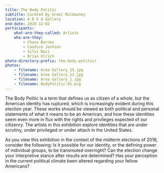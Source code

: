 ```yaml
---
title: The Body Politic
subtitle: Curated by Greer Muldowney
location: A R E A Gallery
end-date: 2018-12-02
participants:
    what-are-they-called: Artists
    who-are-they:
        - Chase Barnes
        - Candice Jackson
        - Silvi Naci
        - Brian Ulrich
photo-directory-prefix: the-body-politic/
photos:
    - filename: Area Gallery_15.jpg
    - filename: Area Gallery_13.jpg
    - filename: Area Gallery_1.jpg
    - filename: BodyPolitic-01.png
---
```


The Body Politic is a term that defines us as citizen of a whole, but the American identity has ruptured, which is increasingly evident during this election year. These works should be viewed as both political and personal statements of what it means to be an American, and how these identities seem even more in flux with the rights and privileges expected of our citizenry.  The artists in this exhibition explore identities that are under scrutiny, under privileged or under attach in the United States. 
 
As you view this exhibition in the context of the midterm elections of 2018, consider the following: Is it possible for our identity, or the defining power of individual groups, to be transmuted overnight? Can the election change your interpretive stance after results are determined? Has your perception in the current political climate been altered regarding your fellow Americans? 
